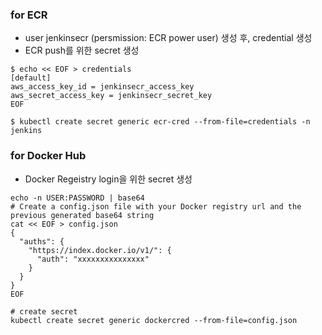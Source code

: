 ### for ECR
- user jenkinsecr  (persmission: ECR power user) 생성 후, credential  생성  
- ECR push를 위한 secret 생성  
```
$ echo << EOF > credentials
[default]
aws_access_key_id = jenkinsecr_access_key
aws_secret_access_key = jenkinsecr_secret_key
EOF

$ kubectl create secret generic ecr-cred --from-file=credentials -n jenkins
```

### for Docker Hub  
- Docker Regeistry login을 위한 secret 생성  
```
echo -n USER:PASSWORD | base64
# Create a config.json file with your Docker registry url and the previous generated base64 string
cat << EOF > config.json
{
  "auths": {
    "https://index.docker.io/v1/": {
      "auth": "xxxxxxxxxxxxxxx"
    }
  }
}
EOF

# create secret
kubectl create secret generic dockercred --from-file=config.json
```